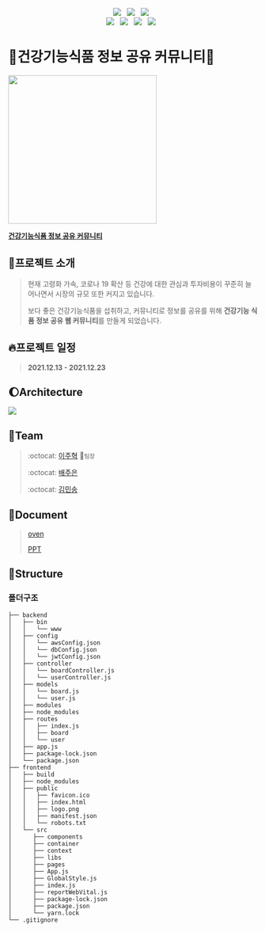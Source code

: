 <p align="center">
  <img src="https://img.shields.io/badge/React-61DAFB?style=flat-square&logo=React&logoColor=white" /> &nbsp
  <img src="https://img.shields.io/badge/styledComponents-DB7093?style=flat-square&logo=styled-components&logoColor=white" /> &nbsp 
  <img src="https://img.shields.io/badge/JavaScript-F7DF1E?style=flat-square&logo=JavaScript&logoColor=white"/> &nbsp <br />
  <img src="https://img.shields.io/badge/Node.js-339933?style=flat-square&logo=Node.js&logoColor=white"/> &nbsp
  <img src="https://img.shields.io/badge/Express-000000?style=flat-square&logo=Express&logoColor=white"/> &nbsp  
  <img src="https://img.shields.io/badge/MongoDB-47A248?style=flat-square&logo=MongoDB&logoColor=white"/> &nbsp 
  <img src="https://img.shields.io/badge/Amazon AWS-232F3E?style=flat-square&logo=Amazon%20AWS&logoColor=white"/> &nbsp
</p>

# :pill:건강기능식품 정보 공유 커뮤니티:pill:
<img src="https://user-images.githubusercontent.com/73999808/147055064-815721cb-b79b-43d5-8268-7b014de62ad8.png" width="300px"/>

[**건강기능식품 정보 공유 커뮤니티**](http://nutrient-kmin.s3-website.ap-northeast-2.amazonaws.com/)

## :rainbow:프로젝트 소개
> 현재 고령화 가속, 코로나 19 확산 등 건강에 대한 관심과 투자비용이 꾸준히 늘어나면서 시장의 규모 또한 커지고 있습니다. 
> 
> 보다 좋은 건강기능식품을 섭취하고, 커뮤니티로 정보를 공유를 위해 **건강기능 식품 정보 공유 웹 커뮤니티**를 만들게 되었습니다. 

## :fire:프로젝트 일정
> **2021.12.13 - 2021.12.23**

## :moon:Architecture
<img src="https://user-images.githubusercontent.com/73999808/147174986-8f490244-96aa-4fd3-9259-3bc196f5d416.png" />

## :handshake:Team
> :octocat: [이주혁](https://github.com/leejh96) :raising_hand:`팀장`
> 
> :octocat: [배주은](https://github.com/jurincess)
> 
> :octocat: [김민송](https://github.com/kmin3560)

[jlink]: https://github.com/leejh96
[blink]: https://github.com/jurincess
[mlink]: https://github.com/kmin3560


## :bookmark_tabs:Document
> [oven](https://ovenapp.io/project/zyP9yKD5FFlJGFkqVbaQeNBf3O9JMklG#DxMJ1)
> 
> [PPT](https://docs.google.com/presentation/d/1T7MUmJWTKmj-U9jeIrX87KnDlKlvQyleV0ZvtC0L20A/edit?usp=sharing)

## :ledger:Structure

### 폴더구조
```
├── backend
│   ├── bin
│   │   └── www 
│   ├── config
│   │   └── awsConfig.json
│   │   └── dbConfig.json
│   │   └── jwtConfig.json
│   ├── controller 
│   │   └── boardController.js
│   │   └── userController.js
│   ├── models
│   │   └── board.js
│   │   └── user.js
│   ├── modules
│   ├── node_modules
│   ├── routes
│   │   ├── index.js
│   │   ├── board
│   │   └── user
│   ├── app.js
│   ├── package-lock.json
│   └── package.json
├── frontend
│   ├── build
│   ├── node_modules
│   ├── public
│   │   ├── favicon.ico
│   │   ├── index.html
│   │   ├── logo.png
│   │   ├── manifest.json
│   │   └── robots.txt
│   └── src
│      ├── components
│      ├── container
│      ├── context
│      ├── libs
│      ├── pages
│      ├── App.js
│      ├── GlobalStyle.js
│      ├── index.js
│      ├── reportWebVital.js
│      ├── package-lock.json
│      ├── package.json
│      └── yarn.lock
└── .gitignore
```
